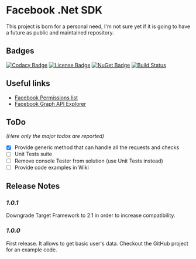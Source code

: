 # Facebook .Net SDK

This project is born for a personal need, I'm not sure yet if it is going to have a future as public and maintained repository.

## Badges
[![Codacy Badge](https://api.codacy.com/project/badge/Grade/19b732c31a0046e0a72ca2268cd65968)](https://www.codacy.com/gh/SubPixel-it/facebook-sdk-dotnet?utm_source=github.com&amp;utm_medium=referral&amp;utm_content=SubPixel-it/facebook-sdk-dotnet&amp;utm_campaign=Badge_Grade) [![License Badge](https://img.shields.io/badge/license-MPL--2.0-blue)](https://github.com/SubPixel-it/instagram-sdk-dotnet/blob/master/LICENSE) [![NuGet Badge](https://img.shields.io/badge/nuget-1.0.1-blue)](https://www.nuget.org/packages/SubPixel.Facebook.SDK/) [![Build Status](https://travis-ci.com/SubPixel-it/facebook-sdk-dotnet.svg?branch=master)](https://travis-ci.com/SubPixel-it/facebook-sdk-dotnet)

## Useful links
*   [Facebook Permissions list](https://developers.facebook.com/docs/facebook-login/permissions)
*   [Facebook Graph API Explorer](https://developers.facebook.com/tools/explorer)

## ToDo
_(Here only the major todos are reported)_
*   [x] Provide generic method that can handle all the requests and checks
*   [ ] Unit Tests suite
*   [ ] Remove console Tester from solution (use Unit Tests instead)
*   [ ] Provide code examples in Wiki

## Release Notes
### _1.0.1_
Downgrade Target Framework to 2.1 in order to increase compatibility.
### _1.0.0_
First release. It allows to get basic user's data. Checkout the GitHub project for an example code.

